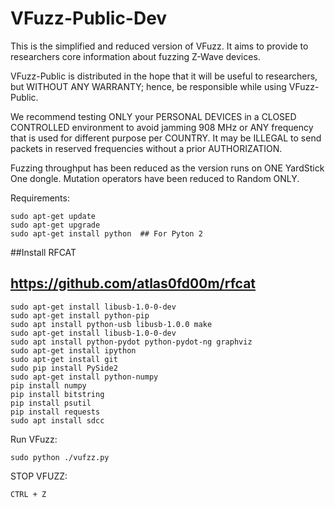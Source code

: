 # VFuzz-Public-Dev
This is the simplified and reduced version of VFuzz. It aims to provide to
researchers core information about fuzzing Z-Wave devices.

VFuzz-Public  is distributed in the hope that it will be useful to researchers, 
but WITHOUT ANY WARRANTY; hence, be responsible while using VFuzz-Public.

We recommend testing ONLY your PERSONAL DEVICES in a CLOSED CONTROLLED environment to avoid jamming 908 MHz or ANY
frequency that is used for different purpose per COUNTRY. It may be ILLEGAL to send packets in reserved frequencies
without a prior AUTHORIZATION.

Fuzzing throughput has been reduced as the version runs on ONE YardStick One 
dongle.
Mutation operators have been reduced to Random ONLY.



Requirements:
```
sudo apt-get update
sudo apt-get upgrade
sudo apt-get install python  ## For Pyton 2
```

##Install RFCAT
## https://github.com/atlas0fd00m/rfcat

```
sudo apt-get install libusb-1.0-0-dev
sudo apt-get install python-pip
sudo apt install python-usb libusb-1.0.0 make
sudo apt-get install libusb-1.0-0-dev
sudo apt install python-pydot python-pydot-ng graphviz
sudo apt-get install ipython
sudo apt-get install git
sudo pip install PySide2
sudo apt-get install python-numpy
pip install numpy
pip install bitstring
pip install psutil
pip install requests
sudo apt install sdcc
```


Run VFuzz: 
```
sudo python ./vufzz.py
```

STOP VFUZZ: 
```
CTRL + Z
```




